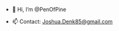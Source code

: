 - 👋 Hi, I’m @PenOfPine
<!--- - 👀 I’m interested in ...
- 🌱 I’m currently learning ...
- 💞️ I’m looking to collaborate on ... --->
- 📫 Contact: Joshua.Denk85@gmail.com

<!---
PenOfPine/PenOfPine is a ✨ special ✨ repository because its `README.md` (this file) appears on your GitHub profile.
You can click the Preview link to take a look at your changes.
--->
